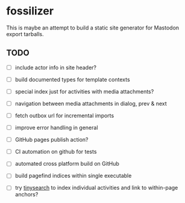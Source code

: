 # fossilizer

This is maybe an attempt to build a static site generator for Mastodon export tarballs.

## TODO

- [ ] include actor info in site header?
- [ ] build documented types for template contexts
- [ ] special index just for activities with media attachments?
- [ ] navigation between media attachments in dialog, prev & next
- [ ] fetch outbox url for incremental imports
- [ ] improve error handling in general
- [ ] GitHub pages publish action?
- [ ] CI automation on github for tests
- [ ] automated cross platform build on GitHub
- [ ] build pagefind indices within single executable
- [ ] try [tinysearch](https://github.com/tinysearch/tinysearch) to index individual activities and link to within-page anchors?

